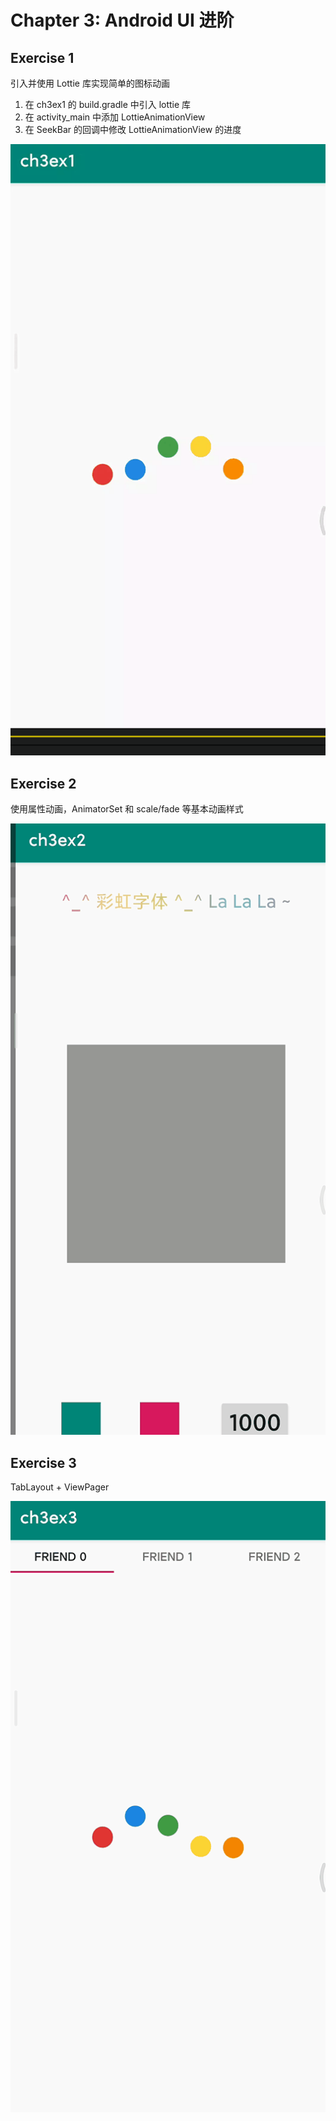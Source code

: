 # Chapter 3: Android UI 进阶

## Exercise 1

引入并使用 Lottie 库实现简单的图标动画

1. 在 ch3ex1 的 build.gradle 中引入 lottie 库
2. 在 activity_main 中添加 LottieAnimationView
3. 在 SeekBar 的回调中修改 LottieAnimationView 的进度

<img src="https://github.com/chronoby/bytedance-android-camp-2020/blob/master/chapter3/Image/ani1.gif" width="600"  alt="Animation 1"/><br/>

## Exercise 2

使用属性动画，AnimatorSet 和 scale/fade 等基本动画样式

<img src="https://github.com/chronoby/bytedance-android-camp-2020/blob/master/chapter3/Image/ani2.gif" width="600"  alt="Animation 2"/><br/>

## Exercise 3

TabLayout + ViewPager

<img src="https://github.com/chronoby/bytedance-android-camp-2020/blob/master/chapter3/Image/ani3.gif" width="600"  alt="Animation 3"/><br/>
